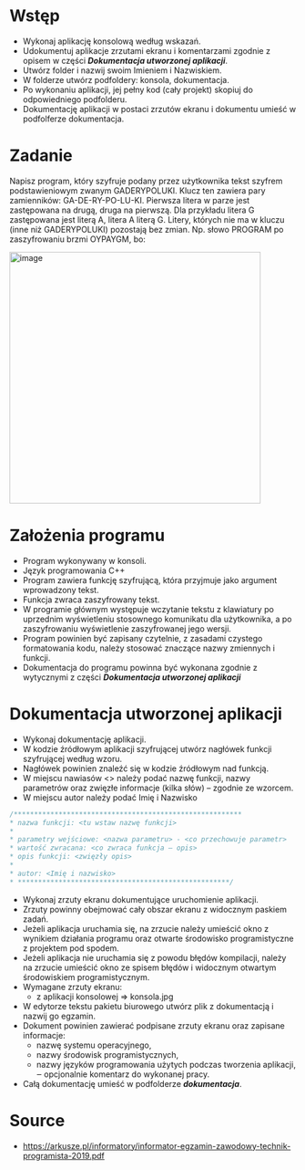 # Wstęp

- Wykonaj aplikację konsolową według wskazań. 
- Udokumentuj aplikacje zrzutami ekranu i komentarzami zgodnie z opisem w części ***Dokumentacja utworzonej aplikacji***.
- Utwórz folder i nazwij swoim Imieniem i Nazwiskiem. 
- W folderze utwórz podfoldery: konsola, dokumentacja. 
- Po wykonaniu aplikacji, jej pełny kod (cały projekt) skopiuj do odpowiedniego podfolderu. 
- Dokumentację aplikacji w postaci zrzutów ekranu i dokumentu umieść w podfolferze dokumentacja.

# Zadanie
Napisz program, który szyfruje podany przez użytkownika tekst szyfrem podstawieniowym zwanym GADERYPOLUKI. Klucz
ten zawiera pary zamienników: GA-DE-RY-PO-LU-KI. Pierwsza litera w parze jest zastępowana na drugą, druga na pierwszą.
Dla przykładu litera G zastępowana jest literą A, litera A literą G. Litery, których nie ma w kluczu (inne niż GADERYPOLUKI)
pozostają bez zmian. Np. słowo PROGRAM po zaszyfrowaniu brzmi OYPAYGM, bo: 

<img width="441" alt="image" src="https://user-images.githubusercontent.com/26519123/189910119-e3496b66-898b-472f-8b0f-a9d1770d672a.png">

# Założenia programu
- Program wykonywany w konsoli.
- Język programowania C++
- Program zawiera funkcję szyfrującą, która przyjmuje jako argument wprowadzony tekst.
- Funkcja zwraca zaszyfrowany tekst.
- W programie głównym występuje wczytanie tekstu z klawiatury po uprzednim wyświetleniu stosownego komunikatu
dla użytkownika, a po zaszyfrowaniu wyświetlenie zaszyfrowanej jego wersji.
- Program powinien być zapisany czytelnie, z zasadami czystego formatowania kodu, należy stosować znaczące nazwy
zmiennych i funkcji.
- Dokumentacja do programu powinna być wykonana zgodnie z wytycznymi z części ***Dokumentacja utworzonej aplikacji***

# Dokumentacja utworzonej aplikacji
- Wykonaj dokumentację aplikacji. 
- W kodzie źródłowym aplikacji szyfrującej utwórz nagłówek funkcji szyfrującej według wzoru. 
- Nagłówek powinien znaleźć się w kodzie źródłowym nad funkcją. 
- W miejscu nawiasów <> należy podać nazwę funkcji, nazwy parametrów oraz zwięzłe informacje (kilka słów) – zgodnie ze wzorcem. 
- W miejscu autor należy podać Imię i Nazwisko
```cpp
/********************************************************
* nazwa funkcji: <tu wstaw nazwę funkcji>
*
* parametry wejściowe: <nazwa parametru> - <co przechowuje parametr>
* wartość zwracana: <co zwraca funkcja – opis>
* opis funkcji: <zwięzły opis>
*
* autor: <Imię i nazwisko>
* ****************************************************/
```
- Wykonaj zrzuty ekranu dokumentujące uruchomienie aplikacji. 
- Zrzuty powinny obejmować cały obszar ekranu z widocznym paskiem zadań. 
- Jeżeli aplikacja uruchamia się, na zrzucie należy umieścić okno z wynikiem działania programu oraz otwarte środowisko programistyczne z projektem pod spodem.
- Jeżeli aplikacja nie uruchamia się z powodu błędów kompilacji, należy na zrzucie umieścić okno ze spisem błędów i widocznym otwartym środowiskiem programistycznym. 
- Wymagane zrzuty ekranu:
  - z aplikacji konsolowej => konsola.jpg
- W edytorze tekstu pakietu biurowego utwórz plik z dokumentacją i nazwij go egzamin. 
- Dokument powinien zawierać podpisane zrzuty ekranu oraz zapisane informacje:
  - nazwę systemu operacyjnego,
  - nazwy środowisk programistycznych,
  - nazwy języków programowania użytych podczas tworzenia aplikacji,
  ‒ opcjonalnie komentarz do wykonanej pracy.
- Całą dokumentację umieść w podfolderze ***dokumentacja***.

# Source 
- https://arkusze.pl/informatory/informator-egzamin-zawodowy-technik-programista-2019.pdf
